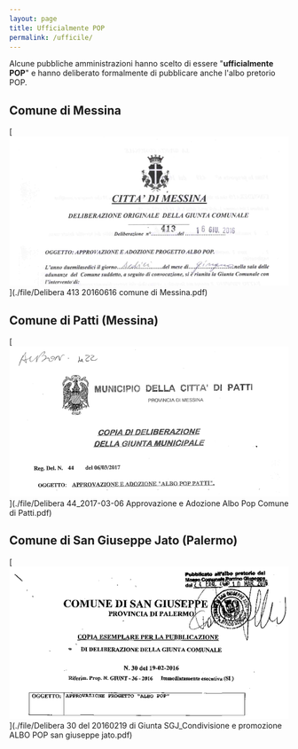 ```yaml
---
layout: page
title: Ufficialmente POP
permalink: /ufficile/
---
```


Alcune pubbliche amministrazioni hanno scelto di essere "**ufficialmente POP**" e hanno deliberato formalmente di pubblicare anche l'albo pretorio POP.

## Comune di Messina

[![](./images/AlboPopMessina.png)](./file/Delibera 413 20160616 comune di Messina.pdf)

## Comune di Patti (Messina)

[![](./images/AlboPopPatti.png)](./file/Delibera 44_2017-03-06 Approvazione e Adozione Albo Pop Comune di Patti.pdf)

## Comune di San Giuseppe Jato (Palermo)

[![](./images/alboPopSanGiuseppeJato.png)](./file/Delibera 30 del 20160219 di Giunta SGJ_Condivisione e promozione ALBO POP san giuseppe jato.pdf)
